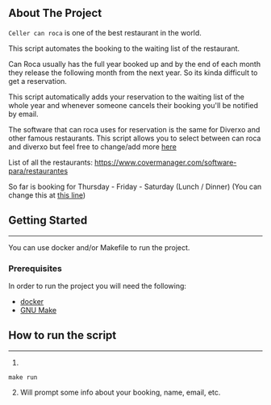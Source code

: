 <!-- ABOUT THE PROJECT -->
## About The Project
`Celler can roca` is one of the best restaurant in the world.

This script automates the booking to the waiting list of the restaurant.

Can Roca usually has the full year booked up and by the end of each month they release the following month
from the next year. So its kinda difficult to get a reservation.

This script automatically adds your reservation to the waiting list of the whole year and whenever someone cancels their
booking you'll be notified by email.

The software that can roca uses for reservation is the same for Diverxo and other famous restaurants.
This script allows you to select between can roca and diverxo but feel free to change/add more [here](https://github.com/javi-cortes/celler-can-roca/blob/f4f114b0de2b692704ccb3e5c92342cd70b475b0/can_roca.py#L36)


List of all the restaurants: https://www.covermanager.com/software-para/restaurantes

So far is booking for Thursday - Friday - Saturday (Lunch / Dinner)
(You can change this at [this line](https://github.com/javi-cortes/celler-can-roca/blob/a127515d9420b8a2050b498c4cc809135a4d4905/can_roca.py#L51))

<!-- GETTING STARTED -->
## Getting Started
***
You can use docker and/or Makefile to run the project.
### Prerequisites
In order to run the project you will need the following:
* [docker](https://docs.docker.com/engine/install/)
* [GNU Make](https://www.gnu.org/software/make/)

## How to run the script
***
1.
```
make run
```
2. Will prompt some info about your booking, name, email, etc.

